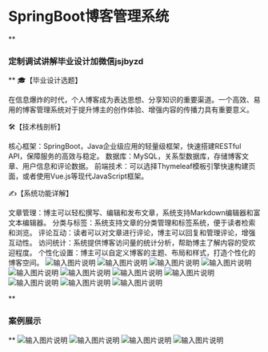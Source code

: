 # SpringBoot博客管理系统

 **

### 定制调试讲解毕业设计加微信jsjbyzd
** 
🎓【毕业设计选题】

在信息爆炸的时代，个人博客成为表达思想、分享知识的重要渠道。一个高效、易用的博客管理系统对于提升博主的创作体验、增强内容的传播力具有重要意义。

🛠️【技术栈剖析】

核心框架：SpringBoot，Java企业级应用的轻量级框架，快速搭建RESTful API，保障服务的高效与稳定。
数据库：MySQL，关系型数据库，存储博客文章、用户信息和评论数据。
前端技术：可以选择Thymeleaf模板引擎快速构建页面，或者使用Vue.js等现代JavaScript框架。

✍️【系统功能详解】

文章管理：博主可以轻松撰写、编辑和发布文章，系统支持Markdown编辑器和富文本编辑器。
分类与标签：系统支持文章的分类管理和标签系统，便于读者检索和浏览。
评论互动：读者可以对文章进行评论，博主可以回复和管理评论，增强互动性。
访问统计：系统提供博客访问量的统计分析，帮助博主了解内容的受欢迎程度。
个性化设置：博主可以自定义博客的主题、布局和样式，打造个性化的博客空间。
![输入图片说明](1.png)
![输入图片说明](2.png)
![输入图片说明](3.png)
![输入图片说明](4.png)
![输入图片说明](5.png)
![输入图片说明](6.png)
![输入图片说明](7.png)
![输入图片说明](8.png)
![输入图片说明](9.png)
![输入图片说明](10.png)
![输入图片说明](11.png)

 **

### 案例展示
** 
![输入图片说明](ddc50bd481492d1ecece47729cea0f6.jpg)
![输入图片说明](cde79ff724216fef9fa66d835f48a71.jpg)
![输入图片说明](c1456d7170def8a4666b0f62bfb38b6.jpg)
![输入图片说明](89434a7b32b512a8a7938f99bd1bd67.jpg)